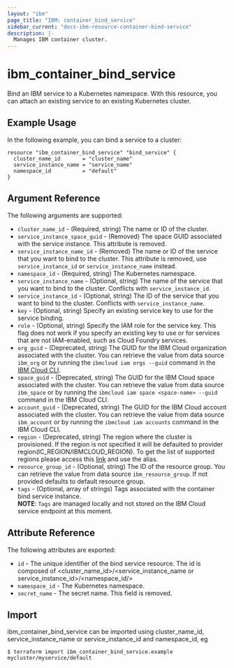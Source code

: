 ```yaml
---
layout: "ibm"
page_title: "IBM: container_bind_service"
sidebar_current: "docs-ibm-resource-container-bind-service"
description: |-
  Manages IBM container cluster.
---
```


# ibm\_container_bind_service

Bind an IBM service to a Kubernetes namespace. With this resource, you can attach an existing service to an existing Kubernetes cluster.

## Example Usage

In the following example, you can bind a service to a cluster:

```hcl
resource "ibm_container_bind_service" "bind_service" {
  cluster_name_id       = "cluster_name"
  service_instance_name = "service_name"
  namespace_id          = "default"
}
```

## Argument Reference

The following arguments are supported:

* `cluster_name_id` - (Required, string) The name or ID of the cluster.
* `service_instance_space_guid` - (Removed) The space GUID associated with the service instance. This attribute is removed.
* `service_instance_name_id` - (Removed) The name or ID of the service that you want to bind to the cluster. This attribute is removed, use `service_instance_id` or `service_instance_name` instead.
* `namespace_id` - (Required, string) The Kubernetes namespace.
* `service_instance_name` - (Optional, string) The name of the service that you want to bind to the cluster. Conflicts with `service_instance_id`.
* `service_instance_id` - (Optional, string) The ID of the service that you want to bind to the cluster. Conflicts with `service_instance_name`.
* `key` - (Optional, string) Specify an existing service key to use for the service binding.
* `role` - (Optional, string) Specify the IAM role for the service key. This flag does not work if you specify an existing key to use or for services that are not IAM-enabled, such as Cloud Foundry services.
* `org_guid` - (Deprecated, string) The GUID for the IBM Cloud organization associated with the cluster. You can retrieve the value from data source `ibm_org` or by running the `ibmcloud iam orgs --guid` command in the [IBM Cloud CLI](https://cloud.ibm.com/docs/cli?topic=cloud-cli-getting-started).
* `space_guid` - (Deprecated, string) The GUID for the IBM Cloud space associated with the cluster. You can retrieve the value from data source `ibm_space` or by running the `ibmcloud iam space <space-name> --guid` command in the IBM Cloud CLI.
* `account_guid` - (Deprecated, string) The GUID for the IBM Cloud account associated with the cluster. You can retrieve the value from data source `ibm_account` or by running the `ibmcloud iam accounts` command in the IBM Cloud CLI.
* `region` - (Deprecated, string) The region where the cluster is provisioned. If the region is not specified it will be defaulted to provider region(IC_REGION/IBMCLOUD_REGION). To get the list of supported regions please access this [link](https://containers.bluemix.net/v1/regions) and use the alias.
* `resource_group_id` - (Optional, string) The ID of the resource group.  You can retrieve the value from data source `ibm_resource_group`. If not provided defaults to default resource group.
* `tags` - (Optional, array of strings) Tags associated with the container bind service instance.  
  **NOTE**: `Tags` are managed locally and not stored on the IBM Cloud service endpoint at this moment.

## Attribute Reference

The following attributes are exported:

* `id` - The unique identifier of the bind service resource. The id is composed of \<cluster_name_id\>/\<service_instance_name or service_instance_id\>/\<namespace_id/>
* `namespace_id` -  The Kubernetes namespace.
* `secret_name` - The secret name. This field is removed.

## Import

ibm_container_bind_service can be imported using cluster_name_id, service_instance_name or service_instance_id and namespace_id, eg

```
$ terraform import ibm_container_bind_service.example mycluster/myservice/default